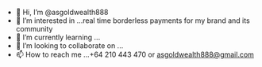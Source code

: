 - 👋 Hi, I’m @asgoldwealth888
- 👀 I’m interested in ...real time borderless payments for my brand and its community
- 🌱 I’m currently learning ...
- 💞️ I’m looking to collaborate on ...
- 📫 How to reach me ...+64 210 443 470 or asgoldwealth888@gmail.com

<!---
asgoldwealth888/asgoldwealth888 is a ✨ special ✨ repository because its `README.md` (this file) appears on your GitHub profile.
You can click the Preview link to take a look at your changes.
--->
